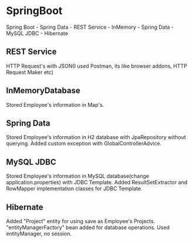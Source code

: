# SpringBoot
Spring Boot - Spring Data - REST Service - InMemory - Spring Data - MySQL JDBC - Hibernate

REST Service
----------------
HTTP Request's with JSON(I used Postman, its like browser addons, HTTP Request Maker etc)

InMemoryDatabase
----------------
Stored Employee's information in Map's.

Spring Data
----------------
Stored Employee's information in H2 database with JpaRepository without querying.
Added custom exception with GlobalControllerAdvice.

MySQL JDBC
----------------
Stored Employee's information in MySQL database(change application.properties) with JDBC Template.
Added ResultSetExtractor and RowMapper implementation classes for JDBC Template.

Hibernate
----------------
Added "Project" entity for using save as Employee's Projects.
"entityManagerFactory" bean added for database operations.
Used entityManager, no session. 
